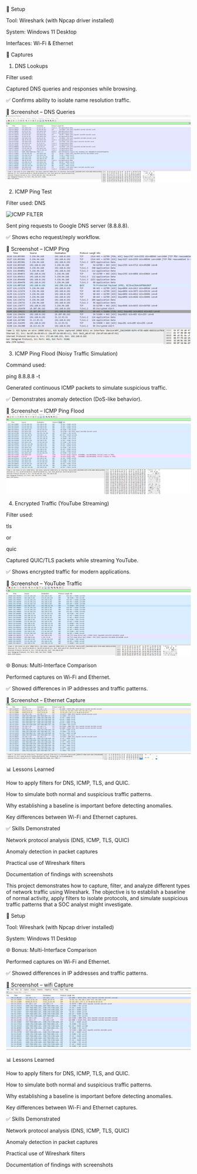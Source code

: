 🔧 Setup

Tool: Wireshark (with Npcap driver installed)

System: Windows 11 Desktop

Interfaces: Wi-Fi & Ethernet

📡 Captures
1. DNS Lookups

Filter used:


Captured DNS queries and responses while browsing.

✅ Confirms ability to isolate name resolution traffic.

📸 Screenshot – DNS Queries
![DNS Traffic](images/dns-filter.png)

2. ICMP Ping Test

Filter used:
DNS

![ICMP FILTER](images/dns.png)


Sent ping requests to Google DNS server (8.8.8.8).

✅ Shows echo request/reply workflow.

📸 Screenshot – ICMP Ping
![ICMP Ping](images/ping.png)

3. ICMP Ping Flood (Noisy Traffic Simulation)

Command used:

ping 8.8.8.8 -t


Generated continuous ICMP packets to simulate suspicious traffic.

✅ Demonstrates anomaly detection (DoS-like behavior).

📸 Screenshot – ICMP Ping Flood
![ICMP Ping](images/ping-t.png)

4. Encrypted Traffic (YouTube Streaming)

Filter used:

tls


or

quic


Captured QUIC/TLS packets while streaming YouTube.

✅ Shows encrypted traffic for modern applications.

📸 Screenshot – YouTube Traffic
![STREAMING](images/youtube-traffic.png)

🌐 Bonus: Multi-Interface Comparison

Performed captures on Wi-Fi and Ethernet.

✅ Showed differences in IP addresses and traffic patterns.

📸 Screenshot – Ethernet Capture
![ETHERNET CAPTURE](images/ethernet-capture.png)

📊 Lessons Learned

How to apply filters for DNS, ICMP, TLS, and QUIC.

How to simulate both normal and suspicious traffic patterns.

Why establishing a baseline is important before detecting anomalies.

Key differences between Wi-Fi and Ethernet captures.

✅ Skills Demonstrated

Network protocol analysis (DNS, ICMP, TLS, QUIC)

Anomaly detection in packet captures

Practical use of Wireshark filters

Documentation of findings with screenshots



This project demonstrates how to capture, filter, and analyze different types of network traffic using Wireshark. The objective is to establish a baseline of normal activity, apply filters to isolate protocols, and simulate suspicious traffic patterns that a SOC analyst might investigate.

🔧 Setup

Tool: Wireshark (with Npcap driver installed)

System: Windows 11 Desktop


🌐 Bonus: Multi-Interface Comparison

Performed captures on Wi-Fi and Ethernet.

✅ Showed differences in IP addresses and traffic patterns.

📸 Screenshot – wifi Capture
![wifi Traffic](images/wifi.png)


📊 Lessons Learned

How to apply filters for DNS, ICMP, TLS, and QUIC.

How to simulate both normal and suspicious traffic patterns.

Why establishing a baseline is important before detecting anomalies.

Key differences between Wi-Fi and Ethernet captures.

✅ Skills Demonstrated

Network protocol analysis (DNS, ICMP, TLS, QUIC)

Anomaly detection in packet captures

Practical use of Wireshark filters

Documentation of findings with screenshots
